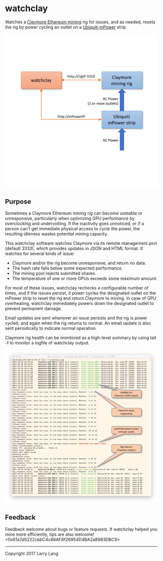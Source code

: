 watchclay
=========
Watches a [Claymore Ethereum mining](https://github.com/nanopool/Claymore-Dual-Miner) rig for issues, and as needed, resets the rig by power cycling an outlet on a [Ubiquiti mPower](https://www.ubnt.com/mfi/mpower/) strip.

![watchclay schematic](https://raw.githubusercontent.com/llang629/watchclay/master/images/watchclay_schematic.png)

Purpose
-------
Sometimes a Claymore Ethereum mining rig can become unstable or unresponsive, particularly when optimizing GPU performance by overclocking and undervolting. If the inactivity goes unnoticed, or if a person can't get immediate physical access to cycle the power, the resulting idleness wastes potential mining capacity.

This watchclay software watches Claymore via its remote management port (default 3333), which provides updates in JSON and HTML format. It watches for several kinds of issue:

- Claymore and/or the rig become unresponsive, and return no data.
- The hash rate falls below some expected performance.
- The mining pool rejects submitted shares.
- The temperature of one or more GPUs exceeds some maximum amount.

For most of these issues, watchclay rechecks a configurable number of times, and if the issues persist, it power cycles the designated outlet on the mPower strip to reset the rig and return Claymore to mining. In case of GPU overheating, watchclay immediately powers down the designated outlet to prevent permanent damage.

Email updates are sent whenever an issue persists and the rig is power cycled, and again when the rig returns to normal. An email update is also sent periodically to indicate normal operation.

Claymore rig health can be monitored as a high-level summary by using tail -f to monitor a logfile of watchclay output.

![watchclay tail -f output](https://raw.githubusercontent.com/llang629/watchclay/master/images/watchclay_tailf.png)

Feedback
--------
Feedback welcome about bugs or feature requests.
If watchclay helped you mine more efficiently, tips are also welcome!
<0x61a7d5222cbbC4c86AF8f26954D4BA2a8983DBC9>

----------
Copyright 2017 Larry Lang
